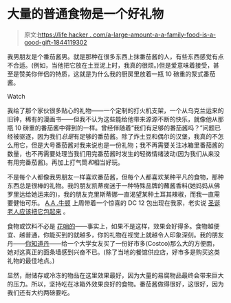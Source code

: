 # 大量的普通食物是一个好礼物

> 原文:[https://life hacker . com/a-large-amount-a-a-family-food-is-a-good-gift-1844119302](https://lifehacker.com/a-large-amount-of-a-mundane-food-is-a-good-gift-1844119302)

我男朋友是个番茄酱男。就是那种在很多东西上抹番茄酱的人，有些东西感觉有点不合适。(例如，当他把它放在土豆泥上时，我真的很烦。)但是爱意味着接受，甚至是赞美你伴侣的特质，这就是为什么我的厨房里放着一瓶 10 磅重的泵式番茄酱。

Watch

我给了那个家伙很多贴心的礼物——一个定制的打火机支架，一个从乌克兰运来的旧钟，稀有的漫画书——但我不认为这些能给他带来源源不断的快乐，就像他从那瓶 10 磅重的番茄酱中得到的一样。曾经伴随着“我们有足够的番茄酱吗？”问题已经被驱逐，因为我们*总是*有足够的番茄酱。除了炸土豆和偶尔的汉堡，我真的不怎么用它，但是大号番茄酱对我来说也是一份礼物；我不再需要关注冰箱里番茄酱的数量，也不再需要处理当我们用完番茄酱时发生的轻微情绪波动(因为我们从来没有用完番茄酱)。再加上打气筒*和*相当好玩。

不是每个人都像我男朋友一样喜欢番茄酱，但每个人都喜欢某种平凡的食物，那种东西总是很棒的礼物。我的朋友凯蒂痴迷于一种特殊品牌的蘸酱香料(她妈妈从佛罗里达给她运来的)，我的朋友克里斯蒂娜一直渴望某种土耳其辣椒，而我一直需要健怡可乐。 [A.A .牛顿](https://kinja.com/aanewton?_ga=2.246504068.1077759437.1592838455-329965069.1585339145) 上周带着一个惊喜的 DC 12 包出现在我家，老实说 [圣诞老人应该把它包起来](https://www.thrillist.com/entertainment/nation/i-think-you-should-leave-with-tim-robinson-netflix-best-sketches) 。

食物或饮料不必是 [花哨的](https://twocents.lifehacker.com/fancy-versions-of-inexpensive-items-make-the-best-gifts-1840459011)——事实上，如果不是这样，效果会好得多。食物越便宜、越普通，你能买到的就越多，你的礼物在视觉上就越令人印象深刻。我的朋友丹——[你知道丹](https://kinja.com/dancasto?_ga=2.12130996.1077759437.1592838455-329965069.1585339145)——给一个大学女友买了一份好市多(Costco)那么大的方便面，她对这真正的面条墙感到兴奋不已。(除了当地的餐馆供应店，好市多是购买这类礼物的最佳地点。)

显然，耐储存或冷冻的物品在这里效果最好，因为大量的易腐物品最终会带来巨大的压力。所以，坚持吃在冰箱外效果良好的食物。番茄酱做得很好，这很好，因为我们还有大约两磅要吃。